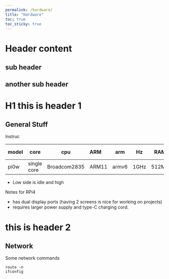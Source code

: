 ```yaml
---
permalink: /hardware/
title: "Hardware"
toc: true
toc_sticky: true
---
```


# Header content

## sub header

## another sub header

# H1 this is header 1

<h2>General Stuff</h2>

Instruc

|model|core       |cpu           |ARM  |arm  |Hz    |RAM    |Power Usage*  
|-----|-----------|--------------|:----|:---:|------|-------|------------  
|pi0w |single core|Broadcom2835  |ARM11|armv6|1GHz  |512MB  |0.7/1.2 Watts  


* Low side is idle and high

Notes for RPi4
- has dual display ports (having 2 screens is nice for working on projects)
- requires larger power supply and type-C charging cord.

# this is header 2

<h2>Network</h2>

Some network commands

	route -n
	ifconfig